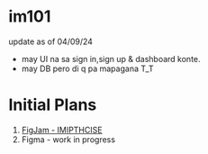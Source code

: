 # im101
update as of 04/09/24
- may UI na sa sign in,sign up & dashboard konte.
- may DB pero di q pa mapagana T_T

# Initial Plans
1. [FigJam - IMIPTHCISE](https://www.figma.com/file/SiEdOnDB9HElAfkJIv1nCo/IMIPTHCISE---Diagrams?type=whiteboard&node-id=0%3A1&t=ZcQ28ss9nmOYs546-1)
2. Figma - work in progress
